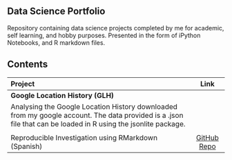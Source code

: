 ## Data Science Portfolio

Repository containing data science projects completed by me for academic, self learning, and hobby purposes. 
Presented in the form of iPython Notebooks, and R markdown files.

## Contents  

|    Project                              |        Link     |
|:----------------------------------|:-----------:|
|**Google Location History (GLH)**  |             |
|Analysing the Google Location History downloaded from my google account. The data provided is a .json file that can be loaded in R using the jsonlite package.|  |[GitHub Repo](https://github.com/adiserio/Google-Location-History) | [html](https://adiserio.github.io/Google-Location-History/AnalisisUbicacion.html)|
| | |
|Reproducible Investigation using RMarkdown (Spanish)| [GitHub Repo](https://github.com/adiserio/Investigacion-Reproducible)|

